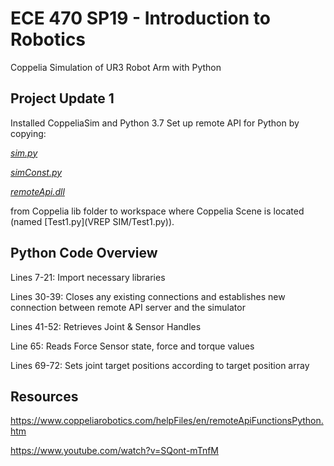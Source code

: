 # ECE 470 SP19 - Introduction to Robotics 
Coppelia Simulation of UR3 Robot Arm with Python

## Project Update 1
Installed CoppeliaSim and Python 3.7
Set up remote API for Python by copying:

[*sim.py*](VREPSIM/sim.py)

[*simConst.py*](VREPSIM/simConst.py)

[*remoteApi.dll*](VREPSIM/remoteApi.dll)

from Coppelia lib folder to workspace where Coppelia Scene is located (named [Test1.py](VREP SIM/Test1.py)).

## Python Code Overview
Lines 7-21: Import necessary libraries

Lines 30-39: Closes any existing connections and establishes new connection between remote API server and the simulator

Lines 41-52: Retrieves Joint & Sensor Handles

Line 65: Reads Force Sensor state, force and torque values

Lines 69-72: Sets joint target positions according to target position array


## Resources
https://www.coppeliarobotics.com/helpFiles/en/remoteApiFunctionsPython.htm

https://www.youtube.com/watch?v=SQont-mTnfM
